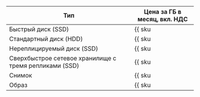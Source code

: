 | Тип  | Цена за ГБ в месяц, вкл. НДС |
| ---  | --- |
| Быстрый диск (SSD) | {{ sku|RUB|nbs.network-nvme.allocated|month|string }} | 
| Стандартный диск (HDD) | {{ sku|RUB|nbs.network-hdd.allocated|month|string }} | 
| Нереплицируемый диск (SSD) | {{ sku|RUB|nbs.network-ssd-nonreplicated.allocated|month|string }} | 
| Сверхбыстрое сетевое хранилище с тремя репликами (SSD) | {{ sku|RUB|nbs.network-ssd-io-m3.allocated|month|string }} |
| Снимок | {{ sku|RUB|compute.snapshot|month|string }} |
| Образ | {{ sku|RUB|compute.image|month|string }} |